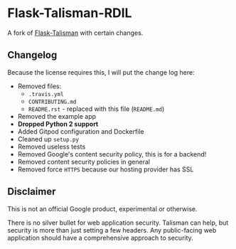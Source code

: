 # Flask-Talisman-RDIL

A fork of [Flask-Talisman](https://github.com/GoogleCloudPlatform/Flask-Talisman) with certain changes.

## Changelog

Because the license requires this, I will put the change log here:

* Removed files:
  * `.travis.yml`
  * `CONTRIBUTING.md`
  * `README.rst` - replaced with this file (`README.md`)
* Removed the example app
* **Dropped Python 2 support**
* Added Gitpod configuration and Dockerfile
* Cleaned up `setup.py`
* Removed useless tests
* Removed Google's content security policy, this is for a backend!
* Removed content security policies in general
* Removed force `HTTPS` because our hosting provider has SSL

## Disclaimer

This is not an official Google product, experimental or otherwise.

There is no silver bullet for web application security. Talisman can help, but security is more than just setting a few headers. Any public-facing web application should have a comprehensive approach to security.
